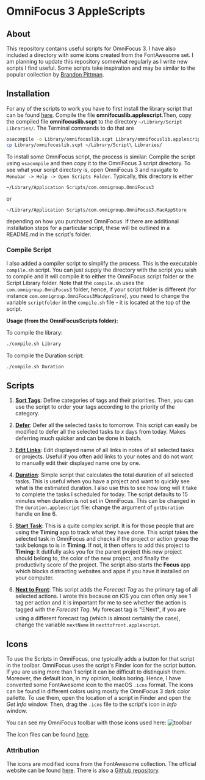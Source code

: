 # OmniFocus 3 AppleScripts

## About

This repository contains useful scripts for OmniFocus 3. I have also included a
directory with some icons created from the FontAwesome set. I am planning to
update this repository somewhat regularly as I write new scripts I find useful.
Some scripts take inspiration and may be similar to the popular collection by
[Brandon Pittman](https://github.com/brandonpittman/OmniFocus).

## Installation

For any of the scripts to work you have to first install the library script
that can be found [here](https://github.com/Rahlir/OmniFocusScripts/tree/master/Library).
Compile the file **omnifocuslib.applescript**.Then, copy the compiled file
**omnifocuslib.scpt** to the directory `~/Library/Script Libraries/`. The
Terminal commands to do that are 

```bash
osacompile -o Library/omnifocuslib.scpt Library/omnifocuslib.applescript
cp Library/omnifocuslib.scpt ~/Library/Script\ Libraries/
```

To install some OmniFocus script, the process is similar: Compile the script
using `osacompile` and then copy it to the OmniFocus 3 script directory. To see
what your script directory is, open OmniFocus 3 and navigate to `Menubar ->
Help -> Open Scripts Folder`. Typically, this directory is either

```
~/Library/Application Scripts/com.omnigroup.OmniFocus3
``` 

or

```
~/Library/Application Scripts/com.omnigroup.OmniFocus3.MacAppStore
``` 

depending on how you purchased OmniFocus. If there are additional installation steps for
a particular script, these will be outlined in a README.md in the script's
folder.

### Compile Script

I also added a compiler script to simplify the process. This is the executable
`compile.sh` script. You can just supply the directory with the script you wish
to compile and it will compile it to either the OmniFocus script folder or the
Script Library folder. Note that the `compile.sh` uses the
`com.omnigroup.OmniFocus3` folder, hence, if your script folder is different
(for instance `com.omnigroup.OmniFocus3MacAppStore`), you need to change the
variable `scriptfolder` in the `compile.sh` file - it is located at the top of
the script.

**Usage (from the OmniFocusScripts folder):**

To compile the library:
```bash
./compile.sh Library
```

To compile the Duration script:
```bash
./compile.sh Duration
```


## Scripts

1. **[Sort Tags](https://github.com/Rahlir/OmniFocusScripts/tree/master/Sort%20Tags)**: 
Define categories of tags and their priorities. Then, you can use the script to
order your tags according to the priority of the category.

2. **[Defer](https://github.com/Rahlir/OmniFocusScripts/tree/master/Defer)**:
Defer all the selected tasks to tomorrow. This script can easily be modified to
defer all the selected tasks to _x_ days from today. Makes deferring much
quicker and can be done in batch.

3. **[Edit Links](https://github.com/Rahlir/OmniFocusScripts/tree/master/Edit%20Links)**:
Edit displayed name of all links in notes of all selected tasks or projects.
Useful if you often add links to your notes and do not want to manually edit
their displayed name one by one.

4. **[Duration](https://github.com/Rahlir/OmniFocusScripts/tree/master/Duration)**:
Simple script that calculates the total duration of all selected tasks. This is
useful when you have a project and want to quickly see what is the estimated
duration. I also use this to see how long will it take to complete the tasks I
scheduled for today. The script defaults to 15 minutes when duration is not set
in OmniFocus. This can be changed in the `duration.applescript` file: change
the argument of `getDuration` handle on line 6.

5. **[Start Task](https://github.com/Rahlir/OmniFocusScripts/tree/master/Start%20Task)**:
This is a quite complex script. It is for those people that are using the
**Timing** app to track what they have done. This script takes the selected
task in OmniFocus and checks if the project or action group the task belongs to
is in **Timing**. If not, it then offers to add this project to **Timing**: It
dutifully asks you for the parent project this new project should belong to,
the color of the new project, and finally the productivity score of the
project. The script also starts the **Focus** app which blocks
distracting websites and apps if you have it installed on your computer.

6. **[Next to Front](https://github.com/Rahlir/OmniFocusScripts/tree/master/Next%20to%20Front)**:
This script adds the _Forecast Tag_ as the primary tag of all selected actions.
I wrote this because on iOS you can often only see 1 tag per action and it is
important for me to see whether the action is tagged with the _Forecast Tag_.
My forecast tag is "🗄Next", if you are using a different forecast tag (which
is almost certainly the case), change the variable `nextName` in
`nexttofront.applescript`.

## Icons

To use the Scripts in OmniFocus, one typically adds a button for that script in
the toolbar. OmniFocus uses the script's Finder icon for the script button. If
you are using more than 1 script it can be difficult to distinquish them.
Moreover, the default icon, in my opinion, looks boring. Hence, I have
converted some FontAwesome icon to the macOS `.icns` format. The icons can be
found in different colors using mostly the OmniFocus 3 dark color pallette. To
use them, open the location of a script in Finder and open the _Get Info_
window. Then, drag the `.icns` file to the script's icon in _Info_ window.

You can see my OmniFocus toolbar with those icons used here:
![toolbar](https://Rahlir.github.io/Assets/toolbar.png)

The icon files can be found [here](https://github.com/Rahlir/OmniFocusScripts/tree/master/Icons).

### Attribution

The icons are modified icons from the FontAwesome collection. The official
website can be found [here](https://fontawesome.com/). There is also a [Github
repository](https://github.com/FortAwesome/Font-Awesome).
